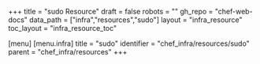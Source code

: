 +++
title = "sudo Resource"
draft = false
robots = ""
gh_repo = "chef-web-docs"
data_path = ["infra","resources","sudo"]
layout = "infra_resource"
toc_layout = "infra_resource_toc"

[menu]
  [menu.infra]
    title = "sudo"
    identifier = "chef_infra/resources/sudo"
    parent = "chef_infra/resources"
+++

<!-- The contents of this page are automatically generated from the sudo.yaml file in the data directory. -->
<!-- To suggest a change, edit the https://github.com/chef/chef/blob/main/lib/chef/resource/sudo.rb file
      and submit a pull request to the https://github.com/chef/chef repository. -->
